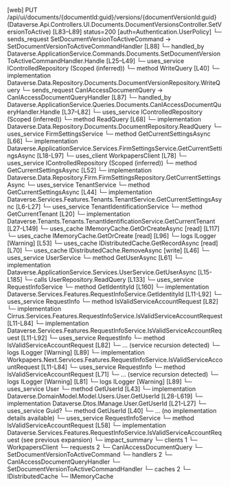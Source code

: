 [web] PUT /api/ui/documents/{documentId:guid}/versions/{documentVersionId:guid}  (Dataverse.Api.Controllers.UI.Documents.DocumentVersionsController.SetVersionToActive)  [L83–L89] status=200 [auth=Authentication.UserPolicy]
  └─ sends_request SetDocumentVersionToActiveCommand -> SetDocumentVersionToActiveCommandHandler [L88]
    └─ handled_by Dataverse.ApplicationService.Commands.Documents.SetDocumentVersionToActiveCommandHandler.Handle [L25–L49]
      └─ uses_service IControlledRepository<DocumentVersion> (Scoped (inferred))
        └─ method WriteQuery [L40]
          └─ implementation Dataverse.Data.Repository.Documents.DocumentVersionRepository.WriteQuery
  └─ sends_request CanIAccessDocumentQuery -> CanIAccessDocumentQueryHandler [L87]
    └─ handled_by Dataverse.ApplicationService.Queries.Documents.CanIAccessDocumentQueryHandler.Handle [L37–L82]
      └─ uses_service IControlledRepository<Document> (Scoped (inferred))
        └─ method ReadQuery [L68]
          └─ implementation Dataverse.Data.Repository.Documents.DocumentRepository.ReadQuery
      └─ uses_service FirmSettingsService
        └─ method GetCurrentSettingsAsync [L66]
          └─ implementation Dataverse.ApplicationService.Services.FirmSettingsService.GetCurrentSettingsAsync [L18-L97]
            └─ uses_client WorkpapersClient [L78]
            └─ uses_service IControlledRepository<FirmSettings> (Scoped (inferred))
              └─ method GetCurrentSettingsAsync [L52]
                └─ implementation Dataverse.Data.Repository.Firm.FirmSettingsRepository.GetCurrentSettingsAsync
            └─ uses_service TenantService
              └─ method GetCurrentSettingsAsync [L44]
                └─ implementation Dataverse.Services.Features.Tenants.TenantService.GetCurrentSettingsAsync [L6-L27]
                  └─ uses_service TenantIdentificationService
                    └─ method GetCurrentTenant [L20]
                      └─ implementation Dataverse.Tenants.Tenants.TenantIdentificationService.GetCurrentTenant [L27-L149]
                        └─ uses_cache IMemoryCache.GetOrCreateAsync [read] [L117]
                        └─ uses_cache IMemoryCache.GetOrCreate [read] [L96]
                        └─ logs ILogger<ITenantIdentificationService> [Warning] [L53]
            └─ uses_cache IDistributedCache.GetRecordAsync [read] [L70]
            └─ uses_cache IDistributedCache.RemoveAsync [write] [L46]
      └─ uses_service UserService
        └─ method GetUserAsync [L61]
          └─ implementation Dataverse.ApplicationService.Services.UserService.GetUserAsync [L15-L185]
            └─ calls UserRepository.ReadQuery [L133]
            └─ uses_service RequestInfoService
              └─ method GetIdentityId [L160]
                └─ implementation Dataverse.Services.Features.RequestInfoService.GetIdentityId [L11-L92]
                  └─ uses_service RequestInfo
                    └─ method IsValidServiceAccountRequest [L82]
                      └─ implementation Cirrus.Services.Features.RequestInfoService.IsValidServiceAccountRequest [L11-L84]
                      └─ implementation Dataverse.Services.Features.RequestInfoService.IsValidServiceAccountRequest [L11-L92]
                        └─ uses_service RequestInfo
                          └─ method IsValidServiceAccountRequest [L82]
                            └─ ... (service recursion detected)
                        └─ logs ILogger<IRequestInfoService> [Warning] [L89]
                      └─ implementation Workpapers.Next.Services.Features.RequestInfoService.IsValidServiceAccountRequest [L11-L84]
                        └─ uses_service RequestInfo
                          └─ method IsValidServiceAccountRequest [L71]
                            └─ ... (service recursion detected)
                        └─ logs ILogger<IRequestInfoService> [Warning] [L81]
                  └─ logs ILogger<IRequestInfoService> [Warning] [L89]
            └─ uses_service User
              └─ method GetUserId [L43]
                └─ implementation Dataverse.DomainModel.Model.Users.User.GetUserId [L28-L619]
                └─ implementation Dataverse.Dtos.IManage.User.GetUserId [L21-L27]
            └─ uses_service Guid?
              └─ method GetUserId [L40]
                └─ ... (no implementation details available)
      └─ uses_service RequestInfoService
        └─ method IsValidServiceAccountRequest [L58]
          └─ implementation Dataverse.Services.Features.RequestInfoService.IsValidServiceAccountRequest (see previous expansion)
  └─ impact_summary
    └─ clients 1
      └─ WorkpapersClient
    └─ requests 2
      └─ CanIAccessDocumentQuery
      └─ SetDocumentVersionToActiveCommand
    └─ handlers 2
      └─ CanIAccessDocumentQueryHandler
      └─ SetDocumentVersionToActiveCommandHandler
    └─ caches 2
      └─ IDistributedCache
      └─ IMemoryCache

